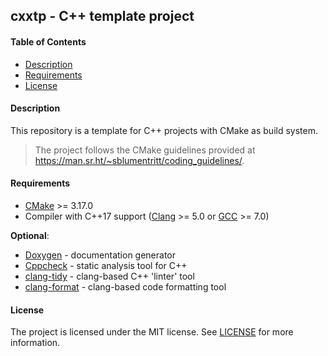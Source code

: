 ## cxxtp - C++ template project

#### Table of Contents

- [Description](#description)
- [Requirements](#requirements)
- [License](#license)

#### Description

This repository is a template for C++ projects with CMake as build system.

> The project follows the CMake guidelines provided at
> https://man.sr.ht/~sblumentritt/coding_guidelines/.

#### Requirements

- [CMake][] >= 3.17.0
- Compiler with C++17 support ([Clang][] >= 5.0 or [GCC][] >= 7.0)

**Optional**:

- [Doxygen][] - documentation generator
- [Cppcheck][] - static analysis tool for C++
- [clang-tidy][] - clang-based C++ 'linter' tool
- [clang-format][] - clang-based code formatting tool

#### License

The project is licensed under the MIT license. See [LICENSE](LICENSE) for more
information.

[GCC]: https://gcc.gnu.org/
[CMake]: https://cmake.org/
[Clang]: https://clang.llvm.org/
[Doxygen]: http://www.stack.nl/~dimitri/doxygen/index.html
[Cppcheck]: http://cppcheck.sourceforge.net/
[clang-tidy]: http://clang.llvm.org/extra/clang-tidy/
[clang-format]: https://clang.llvm.org/docs/ClangFormat.html
